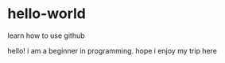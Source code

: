 # hello-world
learn how to use github

hello! i am a beginner in programming.
hope i enjoy my trip here
